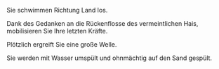Sie schwimmen Richtung Land los.

Dank des Gedanken an die Rückenflosse des vermeintlichen Hais, mobilisieren Sie Ihre letzten Kräfte.

Plötzlich ergreift Sie eine große Welle.

Sie werden mit Wasser umspült und ohnmächtig auf den Sand gespült.